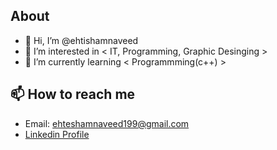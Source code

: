 ## About
- 👋 Hi, I’m @ehtishamnaveed
- 👀 I’m interested in < IT, Programming, Graphic Desinging >
- 🌱 I’m currently learning < Programmming(c++) >

## 📫 How to reach me 
- Email: ehteshamnaveed199@gmail.com
- [Linkedin Profile](https://www.linkedin.com/in/ehtesham-naveed-65b765201/) 

<!---
ehteshamnaveed/ehteshamnaveed is a ✨ special ✨ repository because its `README.md` (this file) appears on your GitHub profile.
You can click the Preview link to take a look at your changes.
--->
